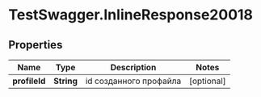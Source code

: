 # TestSwagger.InlineResponse20018

## Properties

Name | Type | Description | Notes
------------ | ------------- | ------------- | -------------
**profileId** | **String** | id созданного профайла | [optional] 



